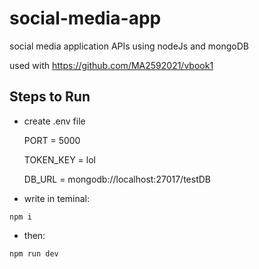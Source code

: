 # social-media-app
social media application APIs using nodeJs and mongoDB

used with https://github.com/MA2592021/vbook1

## Steps to Run

- create .env file

  PORT = 5000
  
  TOKEN_KEY = lol
  
  DB_URL = mongodb://localhost:27017/testDB
  
- write in teminal:   
```
npm i
```

- then:   
```
npm run dev
```
